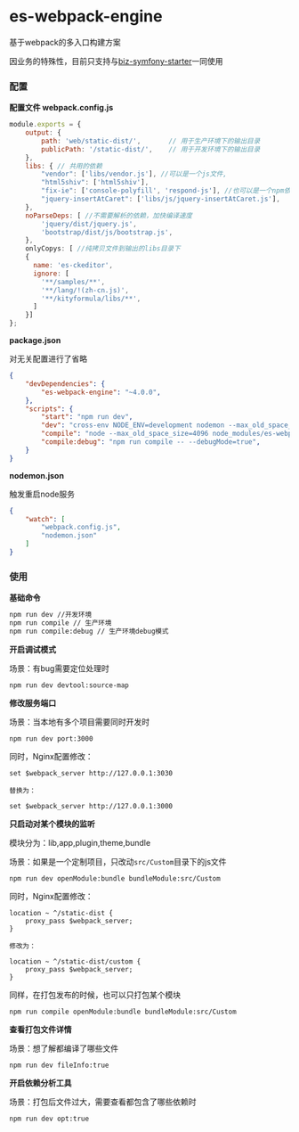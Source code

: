 # es-webpack-engine

基于webpack的多入口构建方案

因业务的特殊性，目前只支持与[biz-symfony-starter](https://github.com/codeages/biz-symfony-starter)一同使用

### 配置 

**配置文件 webpack.config.js**

```javascript
module.exports = {
    output: {
        path: 'web/static-dist/',       // 用于生产环境下的输出目录
        publicPath: '/static-dist/',    // 用于开发环境下的输出目录
    },
    libs: { // 共用的依赖
        "vendor": ['libs/vendor.js'], //可以是一个js文件,
        "html5shiv": ['html5shiv'],
        "fix-ie": ['console-polyfill', 'respond-js'], //也可以是一个npm依赖包
        "jquery-insertAtCaret": ['libs/js/jquery-insertAtCaret.js'],
    },
    noParseDeps: [ //不需要解析的依赖，加快编译速度
        'jquery/dist/jquery.js',
        'bootstrap/dist/js/bootstrap.js',
    },
    onlyCopys: [ //纯拷贝文件到输出的libs目录下
    {
      name: 'es-ckeditor',
      ignore: [
        '**/samples/**',
        '**/lang/!(zh-cn.js)',
        '**/kityformula/libs/**',
      ]
    }]
};

```

**package.json**

对无关配置进行了省略

```json
{
    "devDependencies": {
        "es-webpack-engine": "~4.0.0",
    },
    "scripts": {
        "start": "npm run dev",
        "dev": "cross-env NODE_ENV=development nodemon --max_old_space_size=4096 node_modules/es-webpack-engine/dist/webpack.dev.js --parameters webpack.config.js",
        "compile": "node --max_old_space_size=4096 node_modules/es-webpack-engine/dist/webpack.prod.js --parameters webpack.config.js",
        "compile:debug": "npm run compile -- --debugMode=true",
    }
}

```
**nodemon.json**

触发重启node服务

```json
{
    "watch": [
        "webpack.config.js",
        "nodemon.json"
    ]
}
```

### 使用

**基础命令**

```bash
npm run dev //开发环境
npm run compile // 生产环境
npm run compile:debug // 生产环境debug模式
```

**开启调试模式**

场景：有bug需要定位处理时

```
npm run dev devtool:source-map
```

**修改服务端口**

场景：当本地有多个项目需要同时开发时

```
npm run dev port:3000
```

同时，Nginx配置修改：

```
set $webpack_server http://127.0.0.1:3030  

替换为： 

set $webpack_server http://127.0.0.1:3000
```

**只启动对某个模块的监听**

模块分为：lib,app,plugin,theme,bundle

场景：如果是一个定制项目，只改动`src/Custom`目录下的js文件

```
npm run dev openModule:bundle bundleModule:src/Custom
```

同时，Nginx配置修改：

```
location ~ ^/static-dist {
    proxy_pass $webpack_server;
}

修改为：

location ~ ^/static-dist/custom {
    proxy_pass $webpack_server;
}
```

同样，在打包发布的时候，也可以只打包某个模块

```
npm run compile openModule:bundle bundleModule:src/Custom
```

**查看打包文件详情**

场景：想了解都编译了哪些文件

```
npm run dev fileInfo:true
```

**开启依赖分析工具**

场景：打包后文件过大，需要查看都包含了哪些依赖时

```
npm run dev opt:true
```

